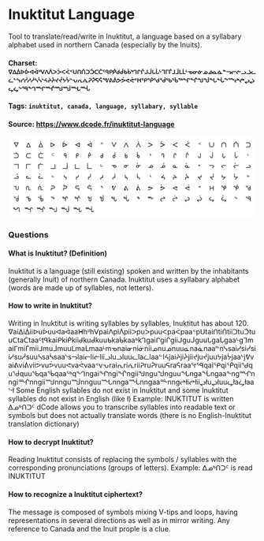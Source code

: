 # Inuktitut Language
Tool to translate/read/write in Inuktitut, a language based on a syllabary alphabet used in northern Canada (especially by the Inuits).

#### Charset: `ᐁᐃᐄᐅᐆᐊᐋᐦᐯᐱᐲᐳᐴᐸᐹᑉᑌᑎᑏᑐᑑᑕᑖᑦᑫᑭᑮᑯᑰᑲᑳᒃᒉᒋᒌᒍᒎᒐᒑᒡᒣᒥᒦᒧᒨᒪᒫᒻᓀᓂᓃᓄᓅᓇᓈᓐᓓᓕᓖᓗᓘᓚᓛᓪᓭᓯᓰᓱᓲᓴᓵᔅᔦᔨᔩᔪᔫᔭᔮᔾᕃᕆᕇᕈᕉᕋᕌᕐᕓᕕᕖᕗᕘᕙᕚᕝᕼᕿᖀᖁᖂᖃᖄᖅᖏᖐᖑᖒᖓᖔᖕᖖᖠᖡᖢᖣᖤᖥᖦᙯᙰᙱᙲᙳᙴᙵᙶ`

#### Tags: `inuktitut, canada, language, syllabary, syllable`

#### Source: https://www.dcode.fr/inuktitut-language

![combined](./combined.png)

### Questions

#### What is Inuktitut? (Definition)
Inuktitut is a language (still existing) spoken and written by the inhabitants (generally Inuit) of northern Canada. Inuktitut uses a syllabary alphabet (words are made up of syllables, not letters).

#### How to write in Inuktitut?
Writing in Inuktitut is writing syllables by syllables, Inuktitut has about 120. ᐁaiᐃiᐄiiᐅuᐆuuᐊaᐋaaᕼhᐦhᐯpaiᐱpiᐲpiiᐳpuᐴpuuᐸpaᐹpaaᑉpᑌtaiᑎtiᑏtiiᑐtuᑑtuuᑕtaᑖtaaᑦtᑫkaiᑭkiᑮkiiᑯkuᑰkuuᑲkaᑳkaaᒃkᒉgaiᒋgiᒌgiiᒍguᒎguuᒐgaᒑgaaᒡgᒣmaiᒥmiᒦmiiᒧmuᒨmuuᒪmaᒫmaaᒻmᓀnaiᓂniᓃniiᓄnuᓅnuuᓇnaᓈnaaᓐnᓭsaiᓯsiᓰsiiᓱsuᓲsuuᓴsaᓵsaaᔅsᓓlaiᓕliᓖliiᓗluᓘluuᓚlaᓛlaaᓪlᔦjaiᔨjiᔩjiiᔪjuᔫjuuᔭjaᔮjaaᔾjᕓvaiᕕviᕖviiᕗvuᕘvuuᕙvaᕚvaaᕝvᕃraiᕆriᕇriiᕈruᕉruuᕋraᕌraaᕐrᙯqaiᕿqiᖀqiiᖁquᖂquuᖃqaᖄqaaᖅqᙰngaiᖏngiᖐngiiᖑnguᖒnguuᖓngaᖔngaaᖕngᙱnngiᙲnngiiᙳnnguᙴnnguuᙵnngaᙶnngaaᖖnngᖠłiᖡłiiᖢłuᖣłuuᖤłaᖥłaaᖦł Some English syllables do not exist in Inuktitut and some Inuktitut syllables do not exist in English (like ł) Example: INUKTITUT is written ᐃᓄᒃᑎᑐᑦ dCode allows you to transcribe syllables into readable text or symbols but does not actually translate words (there is no English-Inuktitut translation dictionary)

#### How to decrypt Inuktitut?
Reading Inuktitut consists of replacing the symbols / syllables with the corresponding pronunciations (groups of letters). Example: ᐃᓄᒃᑎᑐᑦ is read INUKTITUT

#### How to recognize a Inuktitut ciphertext?
The message is composed of symbols mixing V-tips and loops, having representations in several directions as well as in mirror writing. Any reference to Canada and the Inuit prople is a clue.

